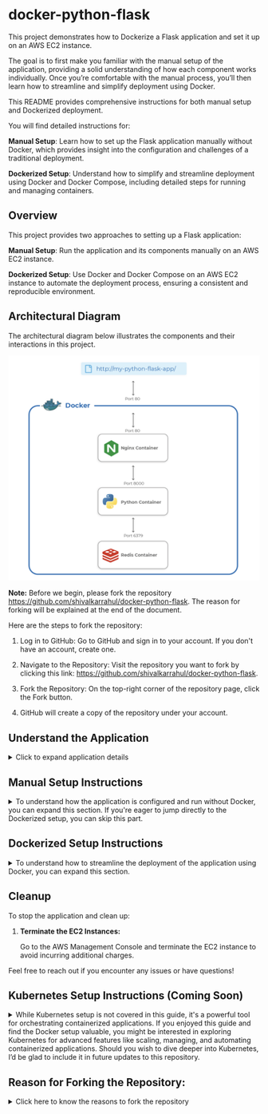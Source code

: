 # docker-python-flask

This project demonstrates how to Dockerize a Flask application and set it up on an AWS EC2 instance. 

The goal is to first make you familiar with the manual setup of the application, providing a solid understanding of how each component works individually. Once you’re comfortable with the manual process, you’ll then learn how to streamline and simplify deployment using Docker. 

This README provides comprehensive instructions for both manual setup and Dockerized deployment. 

You will find detailed instructions for:

**Manual Setup**: Learn how to set up the Flask application manually without Docker, which provides insight into the configuration and challenges of a traditional deployment.

**Dockerized Setup**: Understand how to simplify and streamline deployment using Docker and Docker Compose, including detailed steps for running and managing containers.

## Overview

This project provides two approaches to setting up a Flask application:

**Manual Setup**: Run the application and its components manually on an AWS EC2 instance.

**Dockerized Setup**: Use Docker and Docker Compose on an AWS EC2 instance to automate the deployment process, ensuring a consistent and reproducible environment.


## Architectural Diagram

The architectural diagram below illustrates the components and their interactions in this project. 

![Architectural Diagram](images/architecture-diagram.png)

**Note:** Before we begin, please fork the repository https://github.com/shivalkarrahul/docker-python-flask. The reason for forking will be explained at the end of the document.

Here are the steps to fork the repository:

1. Log in to GitHub:
   Go to GitHub and sign in to your account. If you don't have an account, create one.
   
3. Navigate to the Repository:
   Visit the repository you want to fork by clicking this link: https://github.com/shivalkarrahul/docker-python-flask.
   
3. Fork the Repository:
   On the top-right corner of the repository page, click the Fork button.
   
4. GitHub will create a copy of the repository under your account.




## Understand the Application

<details>
  <summary>Click to expand application details</summary>

### Flask Application

The Flask application is a Python web application built using the Flask framework. Flask is a lightweight web framework that is easy to set up and scale. It is used here to create a simple web service with a few endpoints.

**Files in the Flask Folder:**

- **`Dockerfile`**: This file contains the instructions to build a Docker image for the Flask application. It sets up the environment, installs dependencies, and defines how to run the Flask application.

- **`main.py`**: This is the main application file where the Flask web server is defined. It includes the routes and logic for handling HTTP requests.

- **`requirements.txt`**: This file lists the Python dependencies required for the Flask application. Docker uses this file to install the necessary packages inside the Docker container.

### Nginx Proxy

Nginx is used as a reverse proxy server to forward requests to the Flask application. It handles incoming HTTP requests and directs them to the Flask application container.

**Files in the Nginx Folder:**

- **`Dockerfile`**: This file contains the instructions to build a Docker image for the Nginx server. It sets up Nginx with the required configuration to serve as a reverse proxy.

- **`conf`**: This folder contains the Nginx configuration files. The primary configuration file, `default.conf`, sets up the proxy rules, such as forwarding requests to the Flask application and handling static files.

### Redis

In this setup, Redis is used solely to keep track of the application hit count. The Redis container is configured to work with the Flask application but does not have any associated files or directories in this project. 

</details>

## Manual Setup Instructions

<details>
  <summary>To understand how the application is configured and run without Docker, you can expand this section. If you're eager to jump directly to the Dockerized setup, you can skip this part.</summary>
  
<br>Before diving into the Dockerized setup of the Python Flask application, it’s valuable to understand the manual setup process. This section provides step-by-step instructions on how to set up the application from scratch without using Docker. By following these steps, you'll gain insights into the components involved and how they interact.

### Create an EC2 Instance on AWS

1. **Select Ubuntu Version:** 24.04 LTS
2. **Amazon Machine Image (AMI):** Ubuntu Server 24.04 LTS (HVM), SSD Volume Type (ami-0e86e20dae9224db8)
3. **Volume Size:** 30 GB (8 GB will also work)
4. **Instance Type:** t2.medium (t2.micro is also acceptable)
5. **Subnet:** Public
6. **SSH Key:** `workshop-docker-python-flask.pem` (Download the key on your machine)
7. **Security Group:** Allow SSH (port 22) and HTTP (port 80) for your IP

### Commands on Your Local Machine

1. **Set Permissions for Your SSH Key:**

    ```bash
    chmod 400 ~/Downloads/workshop-docker-python-flask.pem
    ```

2. **SSH into Your EC2 Instance:**

    ```bash
    ssh -i ~/Downloads/workshop-docker-python-flask.pem ubuntu@<EC2-Public-IP>
    ```
### Setup Application on the EC2 Instance

1. **Update and install necessary packages**
    ```bash
    sudo apt update
    ```

    ```bash
    sudo apt install python3-pip nginx redis-server -y
    ```

2. **Create directories and files for the Flask app**
    ```bash
    mkdir -p ~/my_flask_app
    ```
    
    ```bash
    cd ~/my_flask_app
    ```

    ```bash
    mkdir flask
    ```

    ```bash
    cd flask
    ```

    ```bash
    touch requirements.txt main.py
    ```

3. **Edit the `main.py` file**
    ```bash
    vim main.py
    ```

    Add the following code:
    ```python
    import redis
    from flask import Flask
    app = Flask(__name__)
    redis = redis.Redis(host='0.0.0.0', port=6379, db=0)

    @app.route('/')
    def hello_world():
        return 'This is a Python Flask Application with Redis accessed through Nginx'

    @app.route('/visitor')
    def visitor():
        redis.incr('visitor')
        visitor_num = redis.get('visitor').decode("utf-8")
        return "Visit Number = : %s" % (visitor_num)

    @app.route('/visitor/reset')
    def reset_visitor():
        redis.set('visitor', 0)
        visitor_num = redis.get('visitor').decode("utf-8")
        return "Visitor Count has been reset to %s" % (visitor_num)
    ```

4. **Create the `requirements.txt` file**
    ```bash
    vim requirements.txt
    ```

    Add the following:
    ```txt
    redis==3.4.1
    gunicorn>=20,<21
    Flask==2.0.3
    ```

5. **Install dependencies**

    ```bash
    pip3 install -r requirements.txt 
    ```
    You will face an issue here; ignore it and proceed. We will use Python Virtual Environment

    ```bash
    sudo apt install python3-venv -y
    ```

    ```bash
    python3 -m venv venv
    ```

    ```bash
    source venv/bin/activate
    ```

    ```bash
    pip install -r requirements.txt
    ```

6. **Run the app using Gunicorn**
    ```bash
    gunicorn -w 4 -b 0.0.0.0:8000 main:app
    ```

    You will face an issue here. We will fix it by adding the dependency in requirements.txt

7. **Freeze the dependencies (optional)**
    ```bash
    pip3 freeze
    ```

8. **Update the `requirements.txt` if necessary**

    update the requirements.txt

    ```bash
    vim requirements.txt
    ```
        
    ```txt
    redis==3.4.1
    gunicorn>=20,<21
    Flask==2.0.3
    Werkzeug==2.0.3
    ```

    ```bash
    pip3 install -r requirements.txt 
    ```

9. **Run the app using Gunicorn**
    ```bash
    gunicorn -w 4 -b 0.0.0.0:8000 main:app
    ```    

10. **Configure Nginx for proxying requests to the Flask app**
    ```bash
    sudo vim /etc/nginx/sites-available/my_flask_app
    ```

    Add the following configuration:
    ```nginx
    server {
        listen 80;
        server_name localhost;

        location / {
            proxy_pass http://127.0.0.1:8000;
        }

        location /hit {
            proxy_pass http://127.0.0.1:8000/visitor;
        }

        location /hit/reset {
            proxy_pass http://127.0.0.1:8000/visitor/reset;
        }
    }
    ```

11. **Link the Nginx configuration and restart Nginx**
    ```bash
    sudo ln -s /etc/nginx/sites-available/my_flask_app /etc/nginx/sites-enabled/
    ```

    ```bash
    sudo nginx -t
    ```

    ```bash
    sudo rm /etc/nginx/sites-enabled/default
    ```

    ```bash
    sudo systemctl restart nginx
    ```

12. **Access the application**

Once the Nginx, Python and Redis services are running, you can access the application through your web browser:

- **Home Page:** [http://EC2-Public-IP:80/](http://EC2-Public-IP:80/)
- **Hit Endpoint:** [http://EC2-Public-IP:80/hit](http://EC2-Public-IP:80/hit)
- **Reset Endpoint:** [http://EC2-Public-IP:80/hit/reset](http://EC2-Public-IP:80/hit/reset)

Replace `EC2-Public-IP` with your EC2 instance's actual public IP addres


<br> Hope you observed the complexity and issues we faced during the manual setup. Imagine replicating this process on multiple Development, QA, and Production machines. This is where Docker simplifies and streamlines the deployment process.

</details>


## Dockerized Setup Instructions

<details>
  <summary>To understand how to streamline the deployment of the application using Docker, you can expand this section.</summary>

### Create an EC2 Instance on AWS

1. **Select Ubuntu Version:** 24.04 LTS
2. **Amazon Machine Image (AMI):** Ubuntu Server 24.04 LTS (HVM), SSD Volume Type (ami-0e86e20dae9224db8)
3. **Volume Size:** 30 GB (8 GB will also work)
4. **Instance Type:** t2.medium (t2.micro is also acceptable)
5. **Subnet:** Public
6. **SSH Key:** `workshop-docker-python-flask.pem` (Download the key on your machine)
7. **Security Group:** Allow SSH (port 22) and HTTP (port 80) for your IP

### Commands on Your Local Machine

1. **Set Permissions for Your SSH Key:**

    ```bash
    chmod 400 ~/Downloads/workshop-docker-python-flask.pem
    ```

2. **SSH into Your EC2 Instance:**

    ```bash
    ssh -i ~/Downloads/workshop-docker-python-flask.pem ubuntu@<EC2-Public-IP>
    ```

### Setup Docker on the EC2 Instance

1. **Install Docker:**

    - **Update the package index and install prerequisites:**

        ```bash
        sudo apt-get update
        ```

        ```bash
        sudo apt-get install ca-certificates curl
        ```

    - **Add Docker’s GPG key:**

        ```bash
        sudo curl -fsSL https://download.docker.com/linux/ubuntu/gpg | sudo gpg --dearmor -o /usr/share/keyrings/docker-archive-keyring.gpg
        ```

    - **Add Docker’s repository:**

        ```bash
        echo "deb [arch=$(dpkg --print-architecture) signed-by=/usr/share/keyrings/docker-archive-keyring.gpg] https://download.docker.com/linux/ubuntu $(lsb_release -cs) stable" | sudo tee /etc/apt/sources.list.d/docker.list > /dev/null
        ```

    - **Install Docker:**

        ```bash
        sudo apt-get update
        ```

        ```bash
        sudo apt-get install docker-ce docker-ce-cli containerd.io docker-compose-plugin
        ```

    - **Verify Docker Installation:**

        ```bash
        sudo docker run hello-world
        ```

    - **Allow Non-Root User to Run Docker Commands:**

        ```bash
        sudo groupadd docker
        ```

        ```bash
        sudo usermod -aG docker $USER
        ```

        ```bash
        newgrp docker
        ```

2. **Clone the Project Repository:**

    ```bash
    cd /home/ubuntu/
    ```

    ```bash
    git clone https://github.com/shivalkarrahul/docker-python-flask.git
    ```

    ```bash
    cd docker-python-flask/
    ```

### Run the Application Manually

If you prefer to start each container manually, follow these steps:

1. **Start the Redis Container:**

    ```bash
    docker run -d --name redis redis:alpine
    ```

2. **Build and Start the Flask Application Container:**

    ```bash
    docker build -t flask flask/
    ```

    ```bash
    docker run -d --name app --link redis:redis -p 8000:8000 -v app:/app flask
    ```

3. **Build and Start the Nginx Proxy Container:**

    ```bash
    docker build -t nginx nginx/
    ```

    ```bash
    docker run -d --name proxy --link app:app -p 80:80 --restart always nginx
    ```

4. **Stop the Nginx Proxy, Flask and Redis Container:**

    ```bash
    docker stop proxy app redis
    ```
    

### Alternative: Using Docker Compose

For a simpler setup, you can use Docker Compose to manage all containers with a single command. Docker Compose can start the containers in the foreground or background, depending on your preference:


- **Start Containers in the Foreground:**

    ```bash
    docker compose up
    ```

    This command will start all containers and keep the terminal open with their logs.

- **Stop Containers running in the Foreground:**

    Press `Ctrl + C` in the terminal where `docker compose up` is running.

- **Start Containers in the Background:**

    If you want to run the containers in the background, add the `-d` flag:

    ```bash
    docker compose up -d
    ```

    This command will start the containers in detached mode, allowing you to continue using the terminal.

- **Stop and Remove Containers:**

    To stop and remove all containers created by Docker Compose, use:

    ```bash
    docker compose down
    ```

    This command will stop and clean up the containers, networks, and volumes defined in the `docker-compose.yml` file.


### Access the Application

- **Restart Containers:**

    As we have stopped the containers, start them again to access the application:

    ```bash
    docker compose up -d
    ```

- **Stop Containers:**

    ```bash
    docker compose down
    ```    

Once the application containers are running, you can access the application through your web browser:

- **Home Page:** [http://EC2-Public-IP:80/](http://EC2-Public-IP:80/)
- **Hit Endpoint:** [http://EC2-Public-IP:80/hit](http://EC2-Public-IP:80/hit)
- **Reset Endpoint:** [http://EC2-Public-IP:80/hit/reset](http://EC2-Public-IP:80/hit/reset)

Replace `EC2-Public-IP` with your EC2 instance's actual public IP address.

### Storing and Sharing Docker Images with ECR

This section covers how to store and share your Docker images using AWS Elastic Container Registry (ECR). ECR is a fully-managed container registry that makes it easy to store, manage, and deploy Docker container images.

#### Step 1: Create and Attach a Role to the EC2 Instance for ECR Access
To allow an EC2 instance to push/pull images from ECR, you need to attach an appropriate IAM role with ECR permissions.

1. Go to the **IAM console**, choose **Create Role > AWS service > Select EC2 in Service or use case Drop Down > Select EC2 in Use Case > Click Next**
2. Search and Select `AmazonEC2ContainerRegistryFullAccess`, then click on the **Next** button.
3. Give a name to the role (e.g. `demo-ecr-role`) and Click on the **Create Role** button.
4. Go to your **EC2 instance**, choose **Actions > Security > Modify IAM Role** and assign the newly created role.

Now, your EC2 instance has permissions to interact with ECR, allowing you to push and pull images.


#### Step 2: Create an ECR Repository
To store your Docker images, you first need to create an ECR repository.

1. Search and Open the **Amazon ECR**.
2. Choose **Create repository**.
3. Enter a **name** for your repository (e.g., `my-python-flask-app`).
4. Keep the other settings to default.
5. Click **Create repository**.

#### Step 3: Authenticate Docker to ECR
Once the repository is created, authenticate Docker to your ECR registry by running the following AWS CLI command:

Syntax: 
```bash
aws ecr get-login-password --region <your-region> | docker login --username AWS --password-stdin <aws-account-id>.dkr.ecr.<your-region>.amazonaws.com
```

Replace `your-region` and `aws-account-id` with your specific AWS region and account ID.

The command will fail here, as we don't have `aws cli` on our machine. Install `aws cli` using the following commands.


```bash
curl "https://awscli.amazonaws.com/awscli-exe-linux-x86_64.zip" -o "awscliv2.zip"
```

```bash
unzip awscliv2.zip
```

This will also fail as we dont have `unzip` command on our machine. Install `unzip` using the following command.

```bash
sudo apt install unzip
```

```bash
unzip awscliv2.zip
```

```bash
sudo ./aws/install
```

Now, again try to login

Syntax: 
```bash
aws ecr get-login-password --region <your-region> | docker login --username AWS --password-stdin <aws-account-id>.dkr.ecr.<your-region>.amazonaws.com
```

Replace `your-region` and `aws-account-id` with your specific AWS region and account ID.


#### Step 3: Tag and Push Docker Images to ECR

Tag your Docker image so that it points to your ECR repository:

First, let's list the images.

```bash
docker images
```
Now, let's tag the images

Syntax:

```bash
docker tag <local-image>:<tag> <aws-account-id>.dkr.ecr.<your-region>.amazonaws.com/<repository-name>:<tag>
```

Then, push the image to the ECR repository:

Syntax:

```bash
docker push <aws-account-id>.dkr.ecr.<your-region>.amazonaws.com/<repository-name>:<tag>
```

**Note:** In this guide, we created only one repository and pushed a single image to ECR. However, since we also have images for Nginx and Redis, you can create separate repositories for these services and push their images as well, if needed.

</details>





## Cleanup

To stop the application and clean up:

1. **Terminate the EC2 Instances:**

    Go to the AWS Management Console and terminate the EC2 instance to avoid incurring additional charges.


Feel free to reach out if you encounter any issues or have questions!    

## Kubernetes Setup Instructions (Coming Soon)

<details>
  <summary>While Kubernetes setup is not covered in this guide, it's a powerful tool for orchestrating containerized applications. If you enjoyed this guide and find the Docker setup valuable, you might be interested in exploring Kubernetes for advanced features like scaling, managing, and automating containerized applications. Should you wish to dive deeper into Kubernetes, I’d be glad to include it in future updates to this repository.</summary>

</details>

## Reason for Forking the Repository:

<details>

<summary> Click here to know the reasons to fork the repository </summary>

<br> Forking the repository allows you to create a personal copy of the project under your own GitHub account. This gives you the flexibility to:

* Experiment with the code without affecting the original repository.
  
* Make changes, improvements, or adjustments to suit your own project requirements.
  
* Contribute back to the original project by submitting a pull request if you would like your changes to be reviewed and potentially merged.

</details>

    
